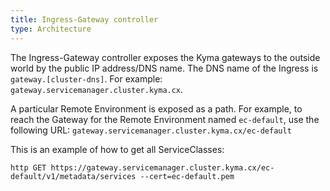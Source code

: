 ```yaml
---
title: Ingress-Gateway controller
type: Architecture
---
```


The Ingress-Gateway controller exposes the Kyma gateways to the outside world by the public IP address/DNS name.
The DNS name of the Ingress is `gateway.[cluster-dns]`. For example: `gateway.servicemanager.cluster.kyma.cx`.

A particular Remote Environment is exposed as a path. For example, to reach the Gateway for the Remote Environment named `ec-default`, use the following URL: `gateway.servicemanager.cluster.kyma.cx/ec-default`

This is an example of how to get all ServiceClasses:

```console
http GET https://gateway.servicemanager.cluster.kyma.cx/ec-default/v1/metadata/services --cert=ec-default.pem
```
